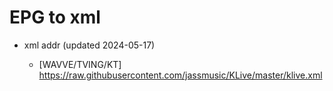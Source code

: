 # EPG to xml

* xml addr (updated 2024-05-17)

  - [WAVVE/TVING/KT]
    https://raw.githubusercontent.com/jassmusic/KLive/master/klive.xml

